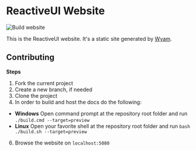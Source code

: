 # ReactiveUI Website

![Build website](https://github.com/reactiveui/website/workflows/Build%20website/badge.svg)

This is the ReactiveUI website. It's a static site generated by [Wyam](https://wyam.io).

## Contributing

**Steps**
1. Fork the current project
2. Create a new branch, if needed
3. Clone the project
4. In order to build and host the docs do the following:
- **Windows** Open command prompt at the repository root folder and run `./build.cmd --target=preview`
- **Linux** Open your favorite shell at the repository root folder and run `bash ./build.sh --target=preview`
6. Browse the website on `localhost:5080`

